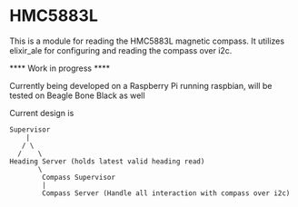 HMC5883L
========

This is a module for reading the HMC5883L magnetic compass. It utilizes elixir_ale for configuring and reading the compass over i2c.

**** Work in progress ****

Currently being developed on a Raspberry Pi running raspbian, will be tested on Beagle Bone Black as well

Current design is 

	Supervisor
	    |
	   / \
	  /    \
	Heading Server (holds latest valid heading read)
		   \
		    Compass Supervisor
		    |
		    Compass Server (Handle all interaction with compass over i2c)
